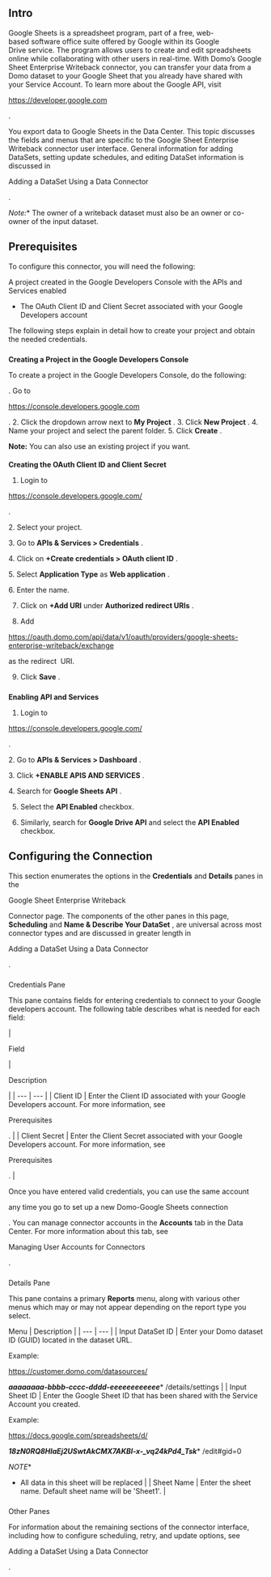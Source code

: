 

Intro
-------

Google Sheets is a spreadsheet program, part of a free, web-based software office suite offered by Google within its Google Drive service. The program allows users to create and edit spreadsheets online while collaborating with other users in real-time. With Domo’s Google Sheet Enterprise Writeback connector, you can transfer your data from a Domo dataset to your Google Sheet that you already have shared with your Service Account. To learn more about the Google API, visit


 https://developer.google.com


 .


 You export data to Google Sheets in the Data Center. This topic discusses the fields and menus that are specific to the Google Sheet Enterprise Writeback connector user interface. General information for adding DataSets, setting update schedules, and editing DataSet information is discussed in

Adding a DataSet Using a Data Connector

.

*Note:**
 The owner of a writeback dataset must also be an owner or co-owner of the input dataset.

Prerequisites
---------------

To configure this connector, you will need the following:

 A project created in the Google Developers Console with the APIs and Services enabled
* The OAuth Client ID and Client Secret associated with your Google Developers account

The following steps explain in detail how to create your project and obtain the needed credentials.

###
**Creating a Project in the Google Developers Console**

To create a project in the Google Developers Console, do the following:

. Go to

https://console.developers.google.com

.
2. Click the dropdown arrow next to
 **My Project**
 .
3. Click
 **New Project**
 .
4. Name your project and select the parent folder.
5. Click
 **Create**
 .


**Note:**
 You can also use an existing project if you want.


####
**Creating the OAuth Client ID and Client Secret**

1. Login to

https://console.developers.google.com/

.


 2. Select your project.


 3. Go to
 **APIs & Services > Credentials**
 .

4. Click on
 **+Create credentials > OAuth client ID**
 .

5. Select
 **Application Type**
 as
 **Web application**
 .

6. Enter the name.


 7. Click on
 **+Add URI**
 under
 **Authorized redirect URIs**
 .


 8. Add

https://oauth.domo.com/api/data/v1/oauth/providers/google-sheets-enterprise-writeback/exchange

as the redirect  URI.


 9. Click
 **Save**
 .

###
**Enabling API and Services**

1. Login to

https://console.developers.google.com/

.


 2. Go to
 **APIs & Services > Dashboard**
 .


 3. Click
 **+ENABLE APIS AND SERVICES**
 .

4. Search for
 **Google Sheets API**
 .

5. Select the
 **API Enabled**
 checkbox.

6. Similarly, search for
 **Google Drive API**
 and select the
 **API Enabled**
 checkbox.


 Configuring the Connection
----------------------------


 This section enumerates the options in the
 **Credentials**
 and
 **Details**
 panes in the

Google Sheet Enterprise Writeback

Connector page. The components of the other panes in this page,
 **Scheduling**
 and
 **Name & Describe Your DataSet**
 , are universal across most connector types and are discussed in greater length in

Adding a DataSet Using a Data Connector

.


###

Credentials Pane


 This pane contains fields for entering credentials to connect to your Google developers account. The following table describes what is needed for each field:


|

Field

|

Description

|
| --- | --- |
|
 Client ID
  |
 Enter the Client ID associated with your Google Developers account. For more information, see

Prerequisites

.
  |
|
 Client Secret
  |
 Enter the Client Secret associated with your Google Developers account. For more information, see

Prerequisites

.
  |


 Once you have entered valid credentials, you can use the same account

any time you go to set up a new Domo-Google Sheets connection

. You can manage connector accounts in the
 **Accounts**
 tab in the Data Center. For more information about this tab, see

Managing User Accounts for Connectors

.


###
 Details Pane

This pane contains a primary
 **Reports**
 menu, along with various other menus which may or may not appear depending on the report type you select.


 Menu
  |
 Description
  |
| --- | --- |
|
 Input DataSet ID
  |
 Enter your Domo dataset ID (GUID) located in the dataset URL.


 Example:

https://customer.domo.com/datasources/

***aaaaaaaa-bbbb-cccc-dddd-eeeeeeeeeeee****
 /details/settings
  |
|
 Input Sheet ID
  |
 Enter the Google Sheet ID that has been shared with the Service Account you created.


 Example:

https://docs.google.com/spreadsheets/d/

***18zN0RQ8HIaEj2USwtAkCMX7AKBl-x-\_vq24kPd4\_Tsk****
 /edit#gid=0

*NOTE**
 - All data in this sheet will be replaced
  |
|
 Sheet Name
  |
 Enter the sheet name. Default sheet name will be 'Sheet1'.
  |


###
 Other Panes

For information about the remaining sections of the connector interface, including how to configure scheduling, retry, and update options, see

Adding a DataSet Using a Data Connector

.

